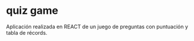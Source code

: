 # quiz game

Aplicación realizada en REACT de un juego de preguntas con puntuación y tabla de récords.
